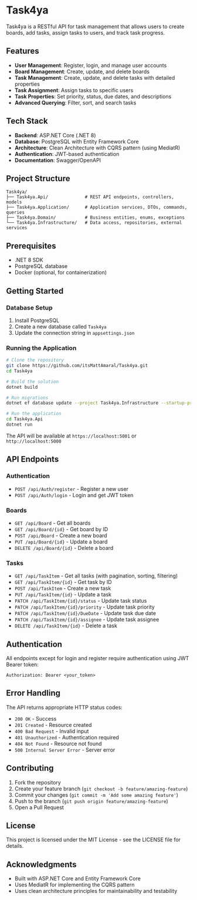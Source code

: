 # Task4ya

Task4ya is a RESTful API for task management that allows users to create boards, add tasks, assign tasks to users, and track task progress.

## Features

- **User Management**: Register, login, and manage user accounts
- **Board Management**: Create, update, and delete boards
- **Task Management**: Create, update, and delete tasks with detailed properties
- **Task Assignment**: Assign tasks to specific users
- **Task Properties**: Set priority, status, due dates, and descriptions
- **Advanced Querying**: Filter, sort, and search tasks

## Tech Stack

- **Backend**: ASP.NET Core (.NET 8)
- **Database**: PostgreSQL with Entity Framework Core
- **Architecture**: Clean Architecture with CQRS pattern (using MediatR)
- **Authentication**: JWT-based authentication
- **Documentation**: Swagger/OpenAPI

## Project Structure

```
Task4ya/
├── Task4ya.Api/              # REST API endpoints, controllers, models
├── Task4ya.Application/      # Application services, DTOs, commands, queries
├── Task4ya.Domain/           # Business entities, enums, exceptions
└── Task4ya.Infrastructure/   # Data access, repositories, external services
```

## Prerequisites

- .NET 8 SDK
- PostgreSQL database
- Docker (optional, for containerization)

## Getting Started

### Database Setup

1. Install PostgreSQL
2. Create a new database called `Task4ya`
3. Update the connection string in `appsettings.json`

### Running the Application

```bash
# Clone the repository
git clone https://github.com/itsMattAmaral/Task4ya.git
cd Task4ya

# Build the solution
dotnet build

# Run migrations
dotnet ef database update --project Task4ya.Infrastructure --startup-project Task4ya.Api

# Run the application
cd Task4ya.Api
dotnet run
```

The API will be available at `https://localhost:5001` or `http://localhost:5000`

## API Endpoints

### Authentication

- `POST /api/Auth/register` - Register a new user
- `POST /api/Auth/login` - Login and get JWT token

### Boards

- `GET /api/Board` - Get all boards
- `GET /api/Board/{id}` - Get board by ID
- `POST /api/Board` - Create a new board
- `PUT /api/Board/{id}` - Update a board
- `DELETE /api/Board/{id}` - Delete a board

### Tasks

- `GET /api/TaskItem` - Get all tasks (with pagination, sorting, filtering)
- `GET /api/TaskItem/{id}` - Get task by ID
- `POST /api/TaskItem` - Create a new task
- `PUT /api/TaskItem/{id}` - Update a task
- `PATCH /api/TaskItem/{id}/status` - Update task status
- `PATCH /api/TaskItem/{id}/priority` - Update task priority
- `PATCH /api/TaskItem/{id}/DueDate` - Update task due date
- `PATCH /api/TaskItem/{id}/assignee` - Update task assignee
- `DELETE /api/TaskItem/{id}` - Delete a task

## Authentication

All endpoints except for login and register require authentication using JWT Bearer token:

```
Authorization: Bearer <your_token>
```

## Error Handling

The API returns appropriate HTTP status codes:

- `200 OK` - Success
- `201 Created` - Resource created
- `400 Bad Request` - Invalid input
- `401 Unauthorized` - Authentication required
- `404 Not Found` - Resource not found
- `500 Internal Server Error` - Server error

## Contributing

1. Fork the repository
2. Create your feature branch (`git checkout -b feature/amazing-feature`)
3. Commit your changes (`git commit -m 'Add some amazing feature'`)
4. Push to the branch (`git push origin feature/amazing-feature`)
5. Open a Pull Request

## License

This project is licensed under the MIT License - see the LICENSE file for details.

## Acknowledgments

- Built with ASP.NET Core and Entity Framework Core
- Uses MediatR for implementing the CQRS pattern
- Uses clean architecture principles for maintainability and testability

